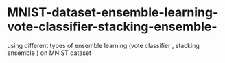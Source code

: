 # MNIST-dataset-ensemble-learning-vote-classifier-stacking-ensemble-
using different types of ensemble learning (vote classifier , stacking ensemble ) on MNIST dataset
